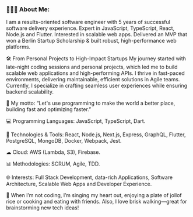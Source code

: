 ### 👩🏾‍💻 About Me: 
I am a results-oriented software engineer with 5 years of successful software delivery experience. Expert in JavaScript, TypeScript, React, Node.js and Flutter. Interested in scalable web apps. Delivered an MVP that won a Berlin Startup Scholarship & built robust, high-performance web platforms.

🛠 From Personal Projects to High-Impact Startups My journey started with late-night coding sessions and personal projects, which led me to build scalable web applications and high-performing APIs. I thrive in fast-paced environments, delivering maintainable, efficient solutions in Agile teams. Currently, I specialize in crafting seamless user experiences while ensuring backend scalability.

🚀 My motto: “Let's use programming to make the world a better place, building fast and optimizing faster.”

💻 Programming Languages: JavaScript, TypeScript, Dart. 

🔧 Technologies & Tools: React, Node.js, Next.js, Express, GraphQL, Flutter, PostgreSQL, MongoDB, Docker, Webpack, Jest. 

☁ Cloud: AWS (Lambda, S3), Firebase.

📊 Methodologies: SCRUM, Agile, TDD. 

🌐 Interests: Full Stack Development, data-rich Applications, Software Architecture, Scalable Web Apps and Developer Experience.

🎤 When I’m not coding, I’m singing my heart out, enjoying a plate of jollof rice or cooking and eating with friends. Also, I love brisk walking—great for brainstorming new tech ideas!

